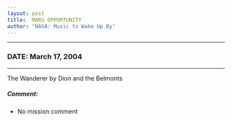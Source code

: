 ```yaml
---
layout: post
title:  MARS OPPORTUNITY
author: "NASA: Music to Wake Up By"
---
```


----
### DATE: March 17, 2004
----
The Wanderer by Dion and the Belmonts

##### Comment:
* No mission comment
